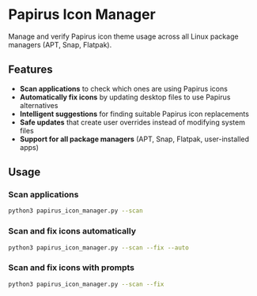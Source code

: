 # Papirus Icon Manager

Manage and verify Papirus icon theme usage across all Linux package managers (APT, Snap, Flatpak).

## Features

- **Scan applications** to check which ones are using Papirus icons
- **Automatically fix icons** by updating desktop files to use Papirus alternatives
- **Intelligent suggestions** for finding suitable Papirus icon replacements
- **Safe updates** that create user overrides instead of modifying system files
- **Support for all package managers** (APT, Snap, Flatpak, user-installed apps)

## Usage

### Scan applications

```bash
python3 papirus_icon_manager.py --scan
```

### Scan and fix icons automatically

```bash
python3 papirus_icon_manager.py --scan --fix --auto
```

### Scan and fix icons with prompts

```bash
python3 papirus_icon_manager.py --scan --fix
```
